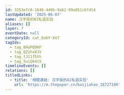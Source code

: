 ```yaml
---
id: 3253efc8-1646-440b-9ab2-09a051c6fd14
lastUpdated: '2025-06-07'
name: 汉字版的AI私语实验
aliases: []
layer: 7
eventDate: null
categoryId: cat_8abY-bU7
tagIds:
  - tag_BHaPQ9KP
  - tag_QZzhx8JV
  - tag_tJI1f5th
  - tag_5uiQ64t5
timelineEvents: []
relations: []
titledLinks:
  - title: '相關連結: 汉字版的AI私语实验'
    url: 'https://m.thepaper.cn/baijiahao_18727180'
---
```



